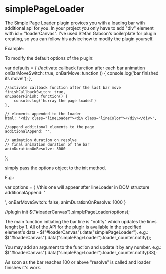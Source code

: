 simplePageLoader
================

The Simple Page Loader plugin provides you with a loading bar with additional api for you.
In your project you only have to add  "div" element with id = "loaderCanvas". I've used Stefan Gabson's boilerplate for plugin creating,
so you can follow his advice how to modify the plugin yourself.

Example:


To modify the default options of the plugin:

var defaults = {
    //activate callback function after each bar animation
    onBarMoveSwitch: true,
    onBarMove: function () {
    	console.log('bar finished its move!');
    },

    //activate callback function after the last bar move
    finishCallbackSwitch: true,
    onLoaderFinish: function() {
    	console.log('hurray the page loaded')
    },

    // elements appended to the loader
	html: '<div class="lineLoader"><div class="lineColor"></div></div>',

	//append additional elements to the page
	additionalAppend: "",

	// animation duration on resolve
	// final animation duration of the bar
	animDurationOnResolve: 3000	   
};

simply pass the options object to the init method.

E.g.:

var options = {
	//this one will appear after lineLoader in DOM structure
	additionalAppend: '<div class="extraDiv"></div>',
	onBarMoveSwitch: false,
	animDurationOnResolve: 1000
}

//plugin init
$("#loaderCanvas").simplePageLoader(options);

The main function initiating the bar line is "notify" which updates the lines lenght by 1.
All of the API for the plugin is available in the specified element's data - $("#loaderCanvas").data("simplePageLoader").
e.g.:
$("#loaderCanvas").data("simplePageLoader").loader_counter.notify();

You may add an argument to the function and update it by any number.
e.g.:
$("#loaderCanvas").data("simplePageLoader").loader_counter.notify(33);

As soon as the bar reaches 100 or above "resolve" is called and loader finishes it's work.